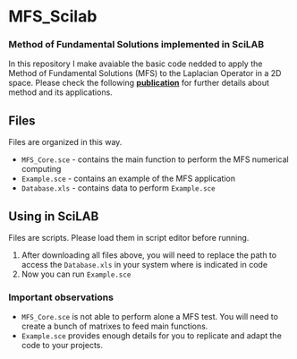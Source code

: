 # MFS_Scilab
### Method of Fundamental Solutions implemented in SciLAB

In this repository I make avaiable the basic code nedded to apply the Method of Fundamental Solutions (MFS) to the Laplacian Operator in a 2D space.
Please check the following **[publication](https://www.scielo.br/j/rbrh/a/QCbHXbtzBDgBY5TzN9XTFnP/?lang=en)** for further details about method and its applications.

## Files

Files are organized in this way.

* `MFS_Core.sce` - contains the main function to perform the MFS numerical computing
* `Example.sce` - contains an example of the MFS application
* `Database.xls` - contains data to perform `Example.sce`

## Using in SciLAB

Files are scripts. Please load them in script editor before running.

1. After downloading all files above, you will need to replace the path to access the `Database.xls` in your system where is indicated in code
2. Now you can run `Example.sce`

### Important observations
* `MFS_Core.sce` is not able to perform alone a MFS test. You will need to create a bunch of matrixes to feed main functions.
* `Example.sce` provides enough details for you to replicate and adapt the code to your projects.

